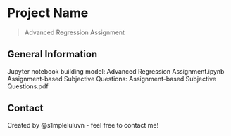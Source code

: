 # Project Name
> Advanced Regression Assignment


## General Information
Jupyter notebook building model: Advanced Regression Assignment.ipynb
Assignment-based Subjective Questions: Assignment-based Subjective Questions.pdf


## Contact
Created by @s1mpleluluvn - feel free to contact me!